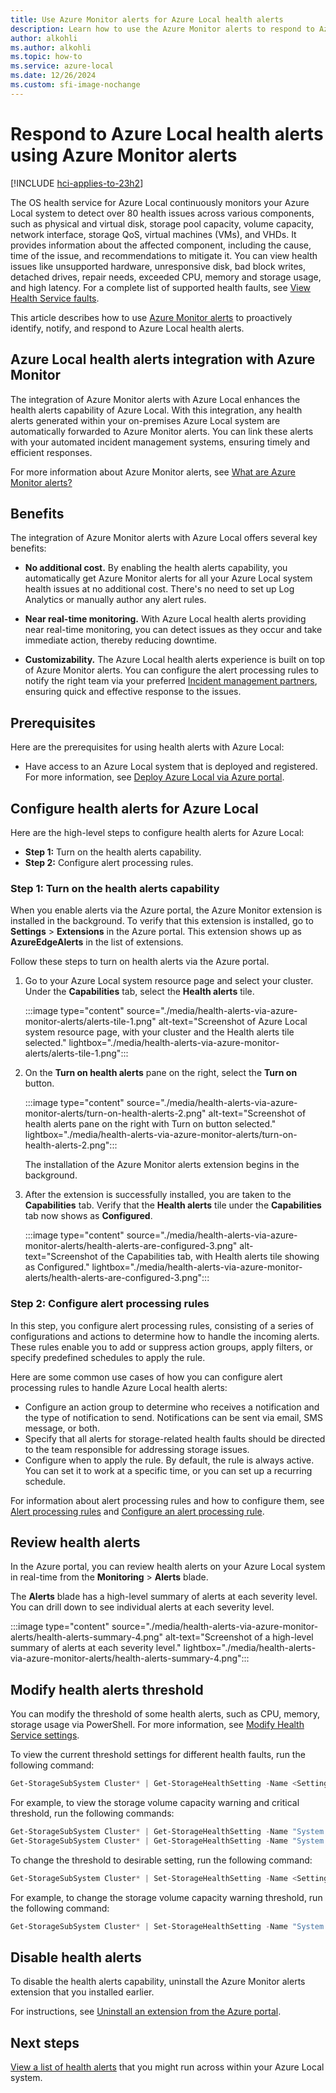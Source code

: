 ```yaml
---
title: Use Azure Monitor alerts for Azure Local health alerts
description: Learn how to use the Azure Monitor alerts to respond to Azure Local health alerts.
author: alkohli
ms.author: alkohli
ms.topic: how-to
ms.service: azure-local
ms.date: 12/26/2024
ms.custom: sfi-image-nochange
---
```


# Respond to Azure Local health alerts using Azure Monitor alerts

[!INCLUDE [hci-applies-to-23h2](../includes/hci-applies-to-23h2.md)]

The OS health service for Azure Local continuously monitors your Azure Local system to detect over 80 health issues across various components, such as physical and virtual disk, storage pool capacity, volume capacity, network interface, storage QoS, virtual machines (VMs), and VHDs. It provides information about the affected component, including the cause, time of the issue, and recommendations to mitigate it. You can view health issues like unsupported hardware, unresponsive disk, bad block writes, detached drives, repair needs, exceeded CPU, memory and storage usage, and high latency. For a complete list of supported health faults, see [View Health Service faults](./health-service-faults.md).

This article describes how to use [Azure Monitor alerts](/azure/azure-monitor/alerts/alerts-overview) to proactively identify, notify, and respond to Azure Local health alerts.

## Azure Local health alerts integration with Azure Monitor

The integration of Azure Monitor alerts with Azure Local enhances the health alerts capability of Azure Local. With this integration, any health alerts generated within your on-premises Azure Local system are automatically forwarded to Azure Monitor alerts. You can link these alerts with your automated incident management systems, ensuring timely and efficient responses.

For more information about Azure Monitor alerts, see [What are Azure Monitor alerts?](/azure/azure-monitor/alerts/alerts-overview)

## Benefits

The integration of Azure Monitor alerts with Azure Local offers several key benefits:

- **No additional cost.** By enabling the health alerts capability, you automatically get Azure Monitor alerts for all your Azure Local system health issues at no additional cost. There's no need to set up Log Analytics or manually author any alert rules.

- **Near real-time monitoring.** With Azure Local health alerts providing near real-time monitoring, you can detect issues as they occur and take immediate action, thereby reducing downtime.

- **Customizability.** The Azure Local health alerts experience is built on top of Azure Monitor alerts. You can configure the alert processing rules to notify the right team via your preferred [Incident management partners](/azure/azure-monitor/partners), ensuring quick and effective response to the issues.

## Prerequisites

Here are the prerequisites for using health alerts with Azure Local:

- Have access to an Azure Local system that is deployed and registered. For more information, see [Deploy Azure Local via Azure portal](../deploy/deploy-via-portal.md).

## Configure health alerts for Azure Local

Here are the high-level steps to configure health alerts for Azure Local:

- **Step 1:** Turn on the health alerts capability.
- **Step 2:** Configure alert processing rules.

### Step 1: Turn on the health alerts capability

When you enable alerts via the Azure portal, the Azure Monitor extension is installed in the background. To verify that this extension is installed, go to **Settings** > **Extensions** in the Azure portal. This extension shows up as **AzureEdgeAlerts** in the list of extensions.

Follow these steps to turn on health alerts via the Azure portal.

1. Go to your Azure Local system resource page and select your cluster. Under the **Capabilities** tab, select the **Health alerts** tile.

   :::image type="content" source="./media/health-alerts-via-azure-monitor-alerts/alerts-tile-1.png" alt-text="Screenshot of Azure Local system resource page, with your cluster and the Health alerts tile selected." lightbox="./media/health-alerts-via-azure-monitor-alerts/alerts-tile-1.png":::

2. On the **Turn on health alerts** pane on the right, select the **Turn on** button.  

   :::image type="content" source="./media/health-alerts-via-azure-monitor-alerts/turn-on-health-alerts-2.png" alt-text="Screenshot of health alerts pane on the right with Turn on button selected." lightbox="./media/health-alerts-via-azure-monitor-alerts/turn-on-health-alerts-2.png":::

   The installation of the Azure Monitor alerts extension begins in the background.

3. After the extension is successfully installed, you are taken to the **Capabilities** tab. Verify that the **Health alerts** tile under the **Capabilities** tab now shows as **Configured**.

   :::image type="content" source="./media/health-alerts-via-azure-monitor-alerts/health-alerts-are-configured-3.png" alt-text="Screenshot of the Capabilities tab, with Health alerts tile showing as Configured." lightbox="./media/health-alerts-via-azure-monitor-alerts/health-alerts-are-configured-3.png":::

### Step 2: Configure alert processing rules

In this step, you configure alert processing rules, consisting of a series of configurations and actions to determine how to handle the incoming alerts. These rules enable you to add or suppress action groups, apply filters, or specify predefined schedules to apply the rule.

Here are some common use cases of how you can configure alert processing rules to handle Azure Local health alerts:

- Configure an action group to determine who receives a notification and the type of notification to send. Notifications can be sent via email, SMS message, or both.
- Specify that all alerts for storage-related health faults should be directed to the team responsible for addressing storage issues.
- Configure when to apply the rule. By default, the rule is always active. You can set it to work at a specific time, or you can set up a recurring schedule.

For information about alert processing rules and how to configure them, see [Alert processing rules](/azure/azure-monitor/alerts/alerts-processing-rules?tabs=portal) and [Configure an alert processing rule](/azure/azure-monitor/alerts/alerts-processing-rules?tabs=portal#configure-an-alert-processing-rule).

## Review health alerts

In the Azure portal, you can review health alerts on your Azure Local system in real-time from the **Monitoring** > **Alerts** blade.

The **Alerts** blade has a high-level summary of alerts at each severity level. You can drill down to see individual alerts at each severity level.

   :::image type="content" source="./media/health-alerts-via-azure-monitor-alerts/health-alerts-summary-4.png" alt-text="Screenshot of a high-level summary of alerts at each severity level." lightbox="./media/health-alerts-via-azure-monitor-alerts/health-alerts-summary-4.png":::

<!--The **Overview** page of your Azure Local system resource page also displays the alerts.

   ![Screenshot of the Overview page of your Azure Local system resource page with the alerts displayed.](./media/health-alerts-via-azure-monitor-alerts/health-alerts-summary-5.png)-->

## Modify health alerts threshold

You can modify the threshold of some health alerts, such as CPU, memory, storage usage via PowerShell. For more information, see [Modify Health Service settings](./health-service-settings.md).

To view the current threshold settings for different health faults, run the following command:

```powershell
Get-StorageSubSystem Cluster* | Get-StorageHealthSetting -Name <SettingName>
```

For example, to view the storage volume capacity warning and critical threshold, run the following commands:

```powershell
Get-StorageSubSystem Cluster* | Get-StorageHealthSetting -Name "System.Storage.Volume.CapacityThreshold.Warning"
Get-StorageSubSystem Cluster* | Get-StorageHealthSetting -Name "System.Storage.Volume.CapacityThreshold.Critical"
```

To change the threshold to desirable setting, run the following command:

```powershell
Get-StorageSubSystem Cluster* | Set-StorageHealthSetting -Name <SettingName> -Value <Value>
```

For example, to change the storage volume capacity warning threshold, run the following command:

```powershell
Get-StorageSubSystem Cluster* | Set-StorageHealthSetting -Name "System.Storage.Volume.CapacityThreshold.Warning" -Value 70
```

## Disable health alerts

To disable the health alerts capability, uninstall the Azure Monitor alerts extension that you installed earlier.

For instructions, see [Uninstall an extension from the Azure portal](./arc-extension-management.md#uninstall-an-extension).

## Next steps

[View a list of health alerts](./health-service-faults.md) that you might run across within your Azure Local system.
